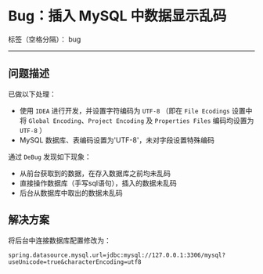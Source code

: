 ﻿# Bug：插入 MySQL 中数据显示乱码 

标签（空格分隔）： bug

---

## 问题描述

已做以下处理：

- 使用 `IDEA` 进行开发，并设置字符编码为 `UTF-8` （即在 `File Ecodings` 设置中将 `Global Encoding`、`Project Encoding` 及 `Properties Files` 编码均设置为 `UTF-8` ）
- MySQL 数据库、表编码设置为'UTF-8'，未对字段设置特殊编码

通过 `DeBug` 发现如下现象：

- 从前台获取到的数据，在存入数据库之前均未乱码
- 直接操作数据库（手写sql语句），插入的数据未乱码
- 后台从数据库中取出的数据未乱码

## 解决方案

将后台中连接数据库配置修改为：

```
spring.datasource.mysql.url=jdbc:mysql://127.0.0.1:3306/mysql?useUnicode=true&characterEncoding=utf8
```






